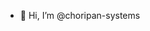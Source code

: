 - 👋 Hi, I’m @choripan-systems


<!---
choripan-systems/choripan-systems is a ✨ special ✨ repository because its `README.md` (this file) appears on your GitHub profile.
You can click the Preview link to take a look at your changes.
--->
